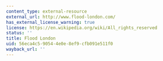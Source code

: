 ```yaml
---
content_type: external-resource
external_url: http://www.flood-london.com/
has_external_license_warning: true
license: https://en.wikipedia.org/wiki/All_rights_reserved
status: ''
title: Flood London
uid: 56eca4c5-9054-4e0e-8ef9-cfb091e511f0
wayback_url: ''
---
```

